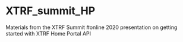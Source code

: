 # XTRF_summit_HP
Materials from the XTRF Summit #online 2020 presentation on getting started with XTRF Home Portal API

